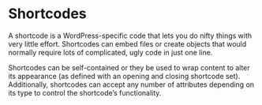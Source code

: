 # Shortcodes

A shortcode is a WordPress-specific code that lets you do nifty things with very little effort. Shortcodes can embed files or create objects that would normally require lots of complicated, ugly code in just one line.

Shortcodes can be self-contained or they be used to wrap content to alter its appearance (as defined with an opening and closing shortcode set). Additionally, shortcodes can accept any number of attributes depending on its type to control the shortcode’s functionality.